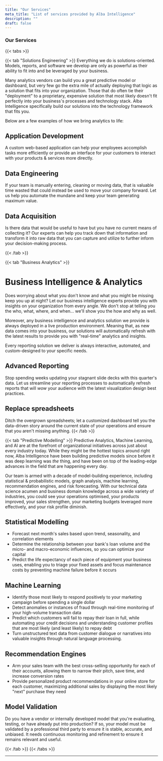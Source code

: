 ```yaml
---
title: "Our Services"
meta_title: "List of services provided by Alba Intelligence"
description: ""
draft: false
---
```



### Our Services

{{< tabs >}}

{{< tab "Solutions Engineering" >}}
Everything we do is solutions-oriented. Models, reports, and software we develop are only as powerful as their ability to fit into and be leveraged by your business.

Many analytics vendors can build you a great predictive model or dashboard, but very few go the extra mile of actually deploying that logic as a solution that fits into your organization. Those that do often tie their "deployment" to a proprietary, expensive solution that most likely doesn't fit perfectly into your business's processes and technology stack. Alba Intelligence specifically build our solutions into the technology framework that fits you.

Below are a few examples of how we bring analytics to life:

## Application Development

A custom web-based application can help your employees accomplish tasks more efficiently or provide an interface for your customers to interact with your products & services more directly.


## Data Engineering

If your team is manually entering, cleaning or moving data, that is valuable time wasted that could instead be used to move your company forward. Let us help you automate the mundane and keep your team generating maximum value.

## Data Acquisition

Is there data that would be useful to have but you have no current means of collecting it?  Our experts can help you track down that information and transform it into raw data that you can capture and utilize to further inform your decision-making process.

{{< /tab >}}


{{< tab "Business Analytics" >}}
# Business Intelligence & Analytics

Does worrying about what you don't know and what you might be missing keep you up at night?  Let our business intelligence experts provide you with insights on your organization from every angle.  We don't stop at telling you the who, what, where, and when... we'll show you the how and why as well.

​Moreover, any business intelligence and analytics solution we provide is always deployed in a live production environment.  Meaning that, as new data comes into your business, our solutions will automatically refresh with the latest results to provide you with "real-time" analytics and insights.

Every reporting solution we deliver is always interactive, automated, and custom-designed to your specific needs.

## Advanced Reporting

Stop spending weeks updating your stagnant slide decks with this quarter's data. Let us streamline your reporting processes to automatically refresh reports that will *wow* your audience with the latest visualization design best practices.

## Replace spreadsheets

Ditch the overgrown spreadsheets; let a customized dashboard tell you the data-driven story around the current state of your operations and ensure that you aren't missing anything.
{{< /tab >}}


{{< tab "Predictive Modelling" >}}
Predictive Analytics, Machine Learning, and AI are at the forefront of organizational initiatives across just about every industry today.  While they might be the hottest topics around right now, Alba Intelligence have been building predictive models since before it was deep learning was *the* thing, and have been on top of the leading-edge advances in the field that are happening every day.

​Our team is armed with a decade of model-building experience, including statistical & probabilistic models, graph analysis, machine learning, recommendation engines, and risk forecasting.  With our technical data science acumen and business domain knowledge across a wide variety of industries, you could see your operations optimised, your products improved, your sales strengthen, your marketing budgets leveraged more effectively, and your risk profile diminish.


## Statistical Modelling

- Forecast next month's sales based upon trend, seasonality, and correlation elements
- Determine the relationship between your bank's loan volume and the micro- and macro-economic influences, so you can optimize your capital
- Predict the life expectancy of each piece of equipment your business uses, enabling you to triage your fixed assets and focus maintenance costs by preventing machine failure before it occurs


## Machine Learning

- Identify those most likely to respond positively to your marketing campaign before spending a single dollar
- Detect anomalies or instances of fraud through real-time monitoring of your high-volume transaction data
- Predict which customers will fail to repay their loan in full, while automating your credit decisions and understanding customer profiles that are most likely (and least likely) to repay debt
- Turn unstructured text data from customer dialogue or narratives into valuable insights through natural language processing.


## Recommendation Engines

- Arm your sales team with the best cross-selling opportunity for each of their accounts, allowing them to narrow their pitch, save time, and increase conversion rates
- Provide personalized product recommendations in your online store for each customer, maximizing additional sales by displaying the most likely "next" purchase they need


## Model Validation

Do you have a vendor or internally developed model that you're evaluating, testing, or have already put into production? If so, your model must be validated by a professional third party to ensure it is stable, accurate, and unbiased. It needs continuous monitoring and refinement to ensure it remains relevant and useful.

{{< /tab >}}
{{< /tabs >}}

<hr>
